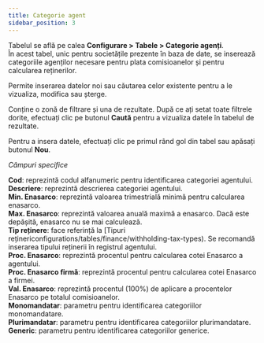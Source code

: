 ```yaml
---
title: Categorie agent
sidebar_position: 3
---
```


Tabelul se află pe calea **Configurare > Tabele > Categorie agenți**.  
În acest tabel, unic pentru societățile prezente în baza de date, se inserează categoriile agenților necesare pentru plata comisioanelor și pentru calcularea reținerilor.

Permite inserarea datelor noi sau căutarea celor existente pentru a le vizualiza, modifica sau șterge.

Conține o zonă de filtrare și una de rezultate. După ce ați setat toate filtrele dorite, efectuați clic pe butonul **Caută** pentru a vizualiza datele în tabelul de rezultate.

Pentru a insera datele, efectuați clic pe primul rând gol din tabel sau apăsați butonul **Nou**.

*Câmpuri specifice*

**Cod**: reprezintă codul alfanumeric pentru identificarea categoriei agentului.  
**Descriere**: reprezintă descrierea categoriei agentului.  
**Min. Enasarco**: reprezintă valoarea trimestrială minimă pentru calcularea enasarco.  
**Max. Enasarco**: reprezintă valoarea anuală maximă a enasarco. Dacă este depășită, enasarco nu se mai calculează.  
**Tip reținere**: face referință la [Tipuri reținericonfigurations/tables/finance/withholding-tax-types). Se recomandă inserarea tipului reținerii în registrul agentului.  
**Proc. Enasarco**: reprezintă procentul pentru calcularea cotei Enasarco a agentului.  
**Proc. Enasarco firmă**: reprezintă procentul pentru calcularea cotei Enasarco a firmei.  
**Val. Enasarco**: reprezintă procentul (100%) de aplicare a procentelor Enasarco pe totalul comisioanelor.  
**Monomandatar**: parametru pentru identificarea categoriilor monomandatare.  
**Plurimandatar**: parametru pentru identificarea categoriilor plurimandatare.  
**Generic**: parametru pentru identificarea categoriilor generice.